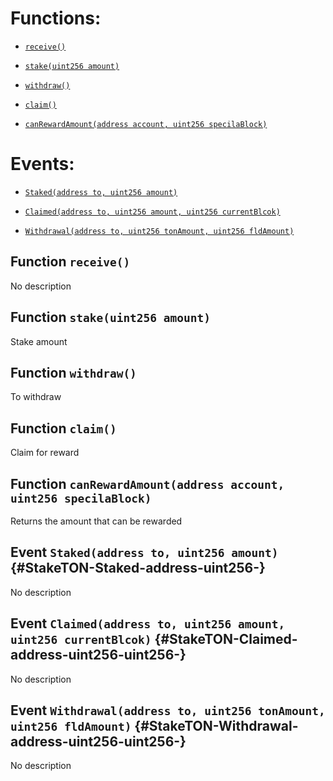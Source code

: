 # Functions:

- [`receive()`](#StakeTON-receive--)

- [`stake(uint256 amount)`](#StakeTON-stake-uint256-)

- [`withdraw()`](#StakeTON-withdraw--)

- [`claim()`](#StakeTON-claim--)

- [`canRewardAmount(address account, uint256 specilaBlock)`](#StakeTON-canRewardAmount-address-uint256-)

# Events:

- [`Staked(address to, uint256 amount)`](#StakeTON-Staked-address-uint256-)

- [`Claimed(address to, uint256 amount, uint256 currentBlcok)`](#StakeTON-Claimed-address-uint256-uint256-)

- [`Withdrawal(address to, uint256 tonAmount, uint256 fldAmount)`](#StakeTON-Withdrawal-address-uint256-uint256-)

## Function `receive() `

No description

## Function `stake(uint256 amount) `

Stake amount

## Function `withdraw() `

To withdraw

## Function `claim() `

Claim for reward

## Function `canRewardAmount(address account, uint256 specilaBlock) `

Returns the amount that can be rewarded

## Event `Staked(address to, uint256 amount)` {#StakeTON-Staked-address-uint256-}

No description

## Event `Claimed(address to, uint256 amount, uint256 currentBlcok)` {#StakeTON-Claimed-address-uint256-uint256-}

No description

## Event `Withdrawal(address to, uint256 tonAmount, uint256 fldAmount)` {#StakeTON-Withdrawal-address-uint256-uint256-}

No description
